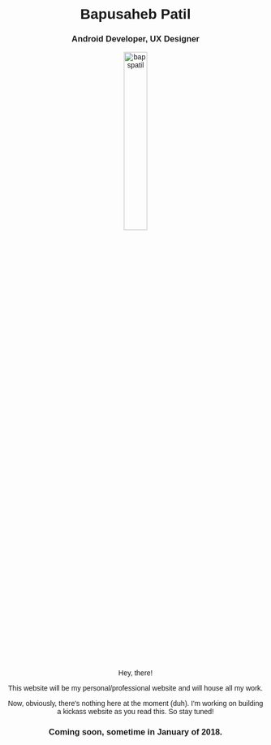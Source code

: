 <link href="https://fonts.googleapis.com/css?family=Exo+2" rel="stylesheet">
<link href="https://use.fontawesome.com/releases/v5.0.1/css/all.css" rel="stylesheet">

<h1 style="text-align:center; font-family: 'Exo 2', arial;">Bapusaheb Patil</h1>
<h3 style="text-align:center; font-family: 'Exo 2', arial;">Android Developer, UX Designer</h3>

<p style="text-align:center; font-family: 'Exo 2', arial;"><img src="https://raw.githubusercontent.com/bapspatil/bapspatil.github.io/master/me5.png" alt="bapspatil" align="center" width="30%" height="30%" link="#000000"></p>

<div style="text-align:center;">
            <a href="play.google.com/store/apps/dev?id=7368032842071222295"><i class="fab fa-google-play" style="font-size:40px;"></i></a>
            <a href="https://www.linkedin.com/in/bapspatil/"><i class="fab fa-linkedin" style="font-size:40px;"></i></a>
            <a href="https://www.github.com/bapspatil"><i class="fab fa-github" style="font-size:40px;"></i></a>
            <a href="https://medium.com/@bapspatil"><i class="fab fa-medium" style="font-size:40px;"></i></a>
            <a href="https://www.twitter.com/baps_patil"><i class="fab fa-twitter" style="font-size:40px;"></i></a>
            <a href="https://www.pinterest.com/in/bapspatil/android"><i class="fab fa-pinterest" style="font-size:40px;"></i></a>
            <a href="https://www.instagram.com/bapspatil"><i class="fab fa-instagram" style="font-size:40px;"></i></a>
</div>
<br/>

<p style="text-align:center; font-family: 'Exo 2', arial;">Hey, there!</p>
<p style="text-align:center; font-family: 'Exo 2', arial;">This website will be my personal/professional website and will house all my work.</p>

<p style="text-align:center; font-family: 'Exo 2', arial;">Now, obviously, there's nothing here at the moment (duh). I'm working on building a kickass website as you read this. So stay tuned!</p>

<h3 style="text-align:center; font-family: 'Exo 2', arial;">Coming soon, sometime in January of 2018.</h3>
